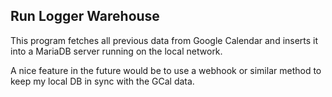 ## Run Logger Warehouse
This program fetches all previous data from Google Calendar and inserts it into a MariaDB server running on the local network.

A nice feature in the future would be to use a webhook or similar method to keep my local DB in sync with the GCal data.
